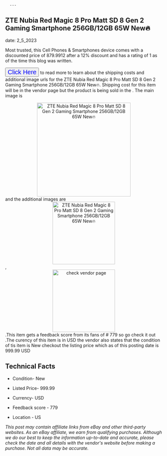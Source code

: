  
      ---
      

 ## ZTE Nubia Red Magic 8 Pro Matt SD 8 Gen 2 Gaming Smartphone 256GB/12GB 65W New🔥 

 

      

date: 2_5_2023
     

    
      

Most trusted, this Cell Phones & Smartphones device comes with a discounted price of 879.9912 after a 12% discount and has a rating of  1 as of the time this blog was written.

 <button style="font-size:20px;color:blue" onclick="window.location.href = 'https://www.ebay.com/itm/115654966465?hash=item1aed92bcc1%3Ag%3Ad%7E0AAOSwqkdjqzHB&mkevt=1&mkcid=1&mkrid=711-53200-19255-0&campid=%253CePNCampaignId%253E&customid=%253CreferenceId%253E&toolid=10049'">Click Here</button>  to read more to learn about the shipping costs and additional image urls for the ZTE Nubia Red Magic 8 Pro Matt SD 8 Gen 2 Gaming Smartphone 256GB/12GB 65W New🔥. Shipping cost for this item will be in the vendor page but the product is being sold in the . The main image is <div style="text-align:center;"><img onclick="window.location.href = 'https://www.ebay.com/itm/115654966465?hash=item1aed92bcc1%3Ag%3Ad%7E0AAOSwqkdjqzHB&mkevt=1&mkcid=1&mkrid=711-53200-19255-0&campid=%253CePNCampaignId%253E&customid=%253CreferenceId%253E&toolid=10049';" src="https://i.ebayimg.com/thumbs/images/g/d~0AAOSwqkdjqzHB/s-l225.jpg" alt="ZTE Nubia Red Magic 8 Pro Matt SD 8 Gen 2 Gaming Smartphone 256GB/12GB 65W New🔥" style="width:300px; height:auto;object-fit:contain;" /></div> and the additional images are <div style="text-align:center;"><img onclick="window.location.href = 'https://www.ebay.com/itm/115654966465?hash=item1aed92bcc1%3Ag%3Ad%7E0AAOSwqkdjqzHB&mkevt=1&mkcid=1&mkrid=711-53200-19255-0&campid=%253CePNCampaignId%253E&customid=%253CreferenceId%253E&toolid=10049';" src="https://i.ebayimg.com/images/g/d~0AAOSwqkdjqzHB/s-l960.jpg" alt="ZTE Nubia Red Magic 8 Pro Matt SD 8 Gen 2 Gaming Smartphone 256GB/12GB 65W New🔥" style="width:200px; height:auto;object-fit:contain;" /></div>,<div style="text-align:center;"><img onclick="window.location.href = 'https://www.ebay.com/itm/115654966465?hash=item1aed92bcc1%3Ag%3Ad%7E0AAOSwqkdjqzHB&mkevt=1&mkcid=1&mkrid=711-53200-19255-0&campid=%253CePNCampaignId%253E&customid=%253CreferenceId%253E&toolid=10049';" src="https://origin-galleryplus.ebayimg.com/ws/web/115654966465_2_0_1/225x225.jpg,https://origin-galleryplus.ebayimg.com/ws/web/115654966465_3_0_1/225x225.jpg,https://origin-galleryplus.ebayimg.com/ws/web/115654966465_4_0_1/225x225.jpg,https://origin-galleryplus.ebayimg.com/ws/web/115654966465_5_0_1/225x225.jpg,https://origin-galleryplus.ebayimg.com/ws/web/115654966465_6_0_1/225x225.jpg,https://origin-galleryplus.ebayimg.com/ws/web/115654966465_7_0_1/225x225.jpg,https://origin-galleryplus.ebayimg.com/ws/web/115654966465_8_0_1/225x225.jpg,https://origin-galleryplus.ebayimg.com/ws/web/115654966465_9_0_1/225x225.jpg,https://origin-galleryplus.ebayimg.com/ws/web/115654966465_10_0_1/225x225.jpg" alt="check vendor page" style="width:200px; height:auto;object-fit:contain;"/></div>.This item gets a feedback score from its fans of # 779 so go check it out .The curency of this item is in USD the vendor also states that the condition of tis item is New checkout the listing price which as of this posting date is  999.99 USD 


      
      

 ## Technical Facts 



      

 - Condition- New 


      

 - Listed Price- 999.99 


      

 - Currency- USD 


      

 - Feedback score - 779 


      

 - Location - US 



      

*_This post may contain affiliate links from eBay and other third-party websites. As an eBay affiliate, we earn from qualifying purchases. Although we do our best to keep the information up-to-date and accurate, please check the date and all details with the vendor's website before making a purchase. Not all data may be accurate._*



      
      